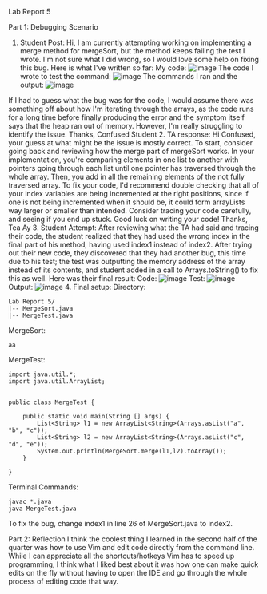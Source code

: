 Lab Report 5

Part 1: Debugging Scenario

1. Student Post:
Hi, I am currently attempting working on implementing a merge method for mergeSort, but the method keeps failing the test I wrote. I'm not sure what I did wrong, so I would love some help on fixing this bug. Here is what I've written so far:
My code:
![image](https://github.com/joasheng/cse15l-lab-reports/assets/125727125/00eebad1-d604-4056-b96d-6678dc6a4225)
The code I wrote to test the command:
![image](https://github.com/joasheng/cse15l-lab-reports/assets/125727125/63970bc6-f369-41ce-85f2-8ad89c32d5d1)
The commands I ran and the output:
![image](https://github.com/joasheng/cse15l-lab-reports/assets/125727125/3421b65a-3b01-4e8c-9159-af97c60512c0)

If I had to guess what the bug was for the code, I would assume there was something off about how I'm iterating through the arrays, as the code runs for a long time before finally producing the error and the symptom itself says that the heap ran out of memory. However, I'm really struggling to identify the issue.
Thanks,
Confused Student
2. TA response:
Hi Confused, your guess at what might be the issue is mostly correct. To start, consider going back and reviewing how the merge part of mergeSort works. In your implementation, you're comparing elements in one list to another with pointers going through each list until one pointer has traversed through the whole array. Then, you add in all the remaining elements of the not fully traversed array. To fix your code, I'd recommend double checking that all of your index variables are being incremented at the right positions, since if one is not being incremented when it should be, it could form arrayLists way larger or smaller than intended. Consider tracing your code carefully, and seeing if you end up stuck. Good luck on writing your code!
Thanks,
Tea Ay
3. Student Attempt:
After reviewing what the TA had said and tracing their code, the student realized that they had used the wrong index in the final part of his method, having used index1 instead of index2. After trying out their new code, they discovered that they had another bug, this time due to his test; the test was outputting the memory address of the array instead of its contents, and student added in a call to Arrays.toString() to fix this as well. Here was their final result:
Code:
![image](https://github.com/joasheng/cse15l-lab-reports/assets/125727125/21eca28b-7dbf-4930-91a6-a12ef8593407)
Test:
![image](https://github.com/joasheng/cse15l-lab-reports/assets/125727125/dd0b3f0e-44cb-48c5-8439-47f60ced820f)
Output:
![image](https://github.com/joasheng/cse15l-lab-reports/assets/125727125/0e1b1d4a-26dc-4603-a73a-5a1666dfa7f0)
4. Final setup:
Directory:
```
Lab Report 5/
|-- MergeSort.java
|-- MergeTest.java
```
MergeSort:

```
aa
```

MergeTest:
```
import java.util.*;
import java.util.ArrayList;


public class MergeTest {

    public static void main(String [] args) {
		List<String> l1 = new ArrayList<String>(Arrays.asList("a", "b", "c"));
		List<String> l2 = new ArrayList<String>(Arrays.asList("c", "d", "e"));
		System.out.println(MergeSort.merge(l1,l2).toArray());
	}

}
```
Terminal Commands:
```
javac *.java
java MergeTest.java
```
To fix the bug, change index1 in line 26 of MergeSort.java to index2.

Part 2: Reflection
I think the coolest thing I learned in the second half of the quarter was how to use Vim and edit code directly from the command line. While I can appreciate all the shortcuts/hotkeys Vim has to speed up programming, I think what I liked best about it was how one can make quick edits on the fly without having to open the IDE and go through the whole process of editing code that way.
